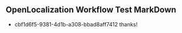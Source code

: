 ## OpenLocalization Workflow Test MarkDown
* cbf1d6f5-9381-4d1b-a308-bbad8aff7412 thanks!

<!--HONumber=Jul16_HO4-->


